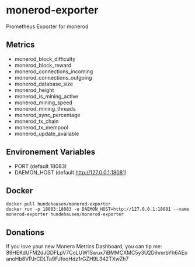 # monerod-exporter
Prometheus Exporter for monerod

## Metrics
* monerod_block_difficulty
* monerod_block_reward
* monerod_connections_incoming
* monerod_connections_outgoing
* monerod_database_size
* monerod_height
* monerod_is_mining_active
* monerod_mining_speed
* monerod_mining_threads
* monerod_sync_percentage
* monerod_tx_chain
* monerod_tx_mempool
* monerod_update_available
## Environement Variables
* PORT (default 18083)
* DAEMON_HOST (default http://127.0.0.1:18081)

## Docker
```
docker pull hundehausen/monerod-exporter
docker run -p 18083:18083 -e DAEMON_HOST=http://127.0.0.1:18081 --name monerod-exporter hundehausen/monerod-exporter 
```

## Donations
If you love your new Monero Metrics Dashboard, you can tip me:
89HEKdUFM2dJGDFLpV7CoLUW1Swux7iBMMCXMC5y3U2DihmrbYh6AEoanoHb8VPJrCDLTa9FJfooHdz1rGZH9L342TXwZh7